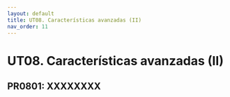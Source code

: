 ```yaml
---
layout: default
title: UT08. Características avanzadas (II)
nav_order: 11
---
```


# UT08. Características avanzadas (II)


## PR0801: XXXXXXXX
